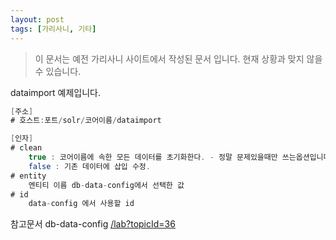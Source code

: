 ```yaml
---
layout: post
tags: [가리사니, 기타]
---
```


> 이 문서는 예전 가리사니 사이트에서 작성된 문서 입니다.
현재 상황과 맞지 않을 수 있습니다.


dataimport 예제입니다.

``` java
[주소]
# 호스트:포트/solr/코어이름/dataimport

[인자]
# clean
	true : 코어이름에 속한 모든 데이터를 초기화한다. - 정말 문제있을때만 쓰는옵션입니다.
	false : 기존 데이터에 삽입 수정.
# entity
	엔티티 이름 db-data-config에서 선택한 값
# id
	data-config 에서 사용할 id
```

참고문서 db-data-config
[/lab?topicId=36](/lab?topicId=36)